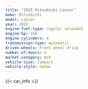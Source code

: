 ```yaml
---
title: "2015 Mitsubishi Lancer"
make: Mitsubishi
model: Lancer
year: 2015
engine-fuel-type: regular unleaded
engine-hp: 168
engine-cylinders: 4
transmission-type: Automatic
driven-wheels: Front wheel drive
number-of-doors: 4
market-category: N/A
vehicle-size: Compact
vehicle-style: Sedan
---
```


{{< car_info >}}
